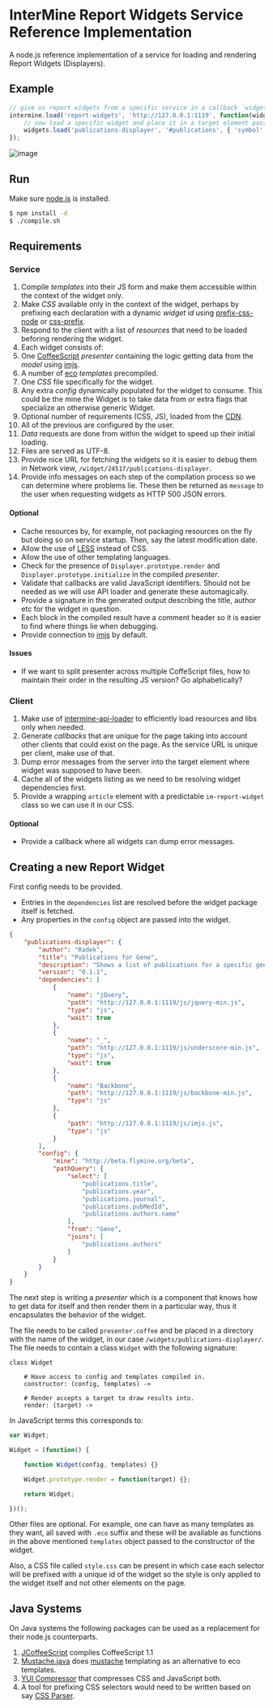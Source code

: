 # InterMine Report Widgets Service Reference Implementation

A node.js reference implementation of a service for loading and rendering Report Widgets (Displayers).

## Example

```javascript
// give us report widgets from a specific service in a callback `widgets`
intermine.load('report-widgets', 'http://127.0.0.1:1119', function(widgets) {
    // now load a specific widget and place it in a target element passing it extra config.
    widgets.load('publications-displayer', '#publications', { 'symbol': 'zen' });
});
```
![image](https://github.com/radekstepan/intermine-report-widgets/raw/master/example.png)

## Run

Make sure [node.js](https://github.com/joyent/node/wiki/Installation) is installed.

```bash
$ npm install -d
$ ./compile.sh
```

## Requirements

### Service

1. Compile *templates* into their JS form and make them accessible within the context of the widget only.
2. Make *CSS* available only in the context of the widget, perhaps by prefixing each declaration with a dynamic *widget id* using [prefix-css-node](https://github.com/radekstepan/prefix-css-node) or [css-prefix](https://github.com/substack/css-prefix).
3. Respond to the client with a list of *resources* that need to be loaded beforing rendering the widget.
4. Each widget consists of:
  1. One [CoffeeScript](http://coffeescript.org/) *presenter* containing the logic getting data from the *model* using [imjs](https://github.com/alexkalderimis/imjs).
  2. A number of [eco](https://github.com/sstephenson/eco/) *templates* precompiled.
  3. One *CSS* file specifically for the widget.
  4. Any extra *config* dynamically populated for the widget to consume. This could be the mine the Widget is to take data from or extra flags that specialize an otherwise generic Widget.
  5. Optional number of requirements (CSS, JS), loaded from the [CDN](https://github.com/intermine/CDN).
5. All of the previous are configured by the user.
6. *Data* requests are done from within the widget to speed up their initial loading.
7. Files are served as UTF-8.
8. Provide nice URL for fetching the widgets so it is easier to debug them in Network view, `/widget/24517/publications-displayer`.
9. Provide info messages on each step of the compilation process so we can determine where problems lie. These then be returned as `message` to the user when requesting widgets as HTTP 500 JSON errors.

#### Optional

* Cache resources by, for example, not packaging resources on the fly but doing so on service startup. Then, say the latest modification date.
* Allow the use of [LESS](http://lesscss.org/) instead of CSS.
* Allow the use of other templating languages.
* Check for the presence of `Displayer.prototype.render` and `Displayer.prototype.initialize` in the compiled *presenter*.
* Validate that callbacks are valid JavaScript identifiers. Should not be needed as we will use API loader and generate these automagically.
* Provide a signature in the generated output describing the title, author etc for the widget in question.
* Each block in the compiled result have a comment header so it is easier to find where things lie when debugging.
* Provide connection to [imjs](https://github.com/alexkalderimis/imjs) by default.

#### Issues

* If we want to split presenter across multiple CoffeScript files, how to maintain their order in the resulting JS version? Go alphabetically?

### Client

1. Make use of [intermine-api-loader](https://github.com/radekstepan/intermine-api-loader) to efficiently load resources and libs only when needed.
2. Generate *callbacks* that are unique for the page taking into account other clients that could exist on the page. As the service URL is unique per client, make use of that.
3. Dump error messages from the server into the target element where widget was supposed to have been.
4. Cache all of the widgets listing as we need to be resolving widget dependencies first.
5. Provide a wrapping `article` element with a predictable `im-report-widget` class so we can use it in our CSS.

#### Optional

* Provide a callback where all widgets can dump error messages.

## Creating a new Report Widget

First config needs to be provided.

* Entries in the `dependencies` list are resolved before the widget package itself is fetched.
* Any properties in the `config` object are passed into the widget.

```json
{
    "publications-displayer": {
        "author": "Radek",
        "title": "Publications for Gene",
        "description": "Shows a list of publications for a specific gene",
        "version": "0.1.1",
        "dependencies": [
            {
                "name": "jQuery",
                "path": "http://127.0.0.1:1119/js/jquery-min.js",
                "type": "js",
                "wait": true
            },
            {
                "name": "_",
                "path": "http://127.0.0.1:1119/js/underscore-min.js",
                "type": "js",
                "wait": true
            },
            {
                "name": "Backbone",
                "path": "http://127.0.0.1:1119/js/backbone-min.js",
                "type": "js"
            },
            {
                "path": "http://127.0.0.1:1119/js/imjs.js",
                "type": "js"
            }
        ],
        "config": {
            "mine": "http://beta.flymine.org/beta",
            "pathQuery": {
                "select": [
                    "publications.title",
                    "publications.year",
                    "publications.journal",
                    "publications.pubMedId",
                    "publications.authors.name"
                ],
                "from": "Gene",
                "joins": [
                    "publications.authors"
                ]
            }
        }
    }
}
```

The next step is writing a *presenter* which is a component that knows how to get data for itself and then render them in a particular way, thus it encapsulates the behavior of the widget.

The file needs to be called `presenter.coffee` and be placed in a directory with the name of the widget, in our case `/widgets/publications-displayer/`. The file needs to contain a class `Widget` with the following signature:

```coffee-script
class Widget

    # Have access to config and templates compiled in.
    constructor: (config, templates) ->

    # Render accepts a target to draw results into.
    render: (target) ->
```

In JavaScript terms this corresponds to:

```javascript
var Widget;

Widget = (function() {

    function Widget(config, templates) {}

    Widget.prototype.render = function(target) {};

    return Widget;

})();
```

Other files are optional. For example, one can have as many templates as they want, all saved with `.eco` suffix and these will be available as functions in the above mentioned `templates` object passed to the constructor of the widget.

Also, a CSS file called `style.css` can be present in which case each selector will be prefixed with a unique id of the widget so the style is only applied to the widget itself and not other elements on the page.

## Java Systems

On Java systems the following packages can be used as a replacement for their node.js counterparts.

1. [JCoffeeScript](https://github.com/yeungda/jcoffeescript) compiles CoffeeScript 1.1
2. [Mustache.java](https://github.com/spullara/mustache.java/) does [mustache](http://mustache.github.com/mustache.5.html) templating as an alternative to eco templates.
3. [YUI Compressor](http://developer.yahoo.com/yui/compressor/) that compresses CSS and JavaScript both.
4. A tool for prefixing CSS selectors would need to be written based on say [CSS Parser](http://cssparser.sourceforge.net/).